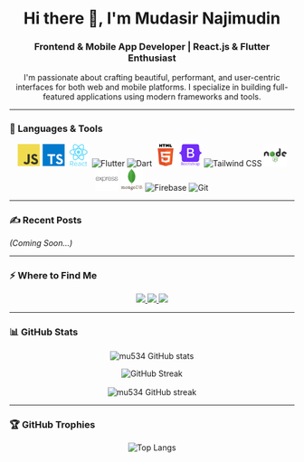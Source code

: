 <h1 align="center">Hi there 👋, I'm Mudasir Najimudin</h1>
<h3 align="center">Frontend & Mobile App Developer | React.js & Flutter Enthusiast</h3>

<p align="center">
  I'm passionate about crafting beautiful, performant, and user-centric interfaces for both web and mobile platforms. I specialize in building full-featured applications using modern frameworks and tools.
</p>

---

### 🚀 Languages & Tools

<p align="center">
  <img src="https://raw.githubusercontent.com/devicons/devicon/master/icons/javascript/javascript-original.svg" alt="JavaScript" width="40" />
  <img src="https://raw.githubusercontent.com/devicons/devicon/master/icons/typescript/typescript-original.svg" alt="TypeScript" width="40" />
  <img src="https://raw.githubusercontent.com/devicons/devicon/master/icons/react/react-original-wordmark.svg" alt="React" width="40" />
  <img src="https://www.vectorlogo.zone/logos/flutterio/flutterio-icon.svg" alt="Flutter" width="40" />
  <img src="https://www.vectorlogo.zone/logos/dartlang/dartlang-icon.svg" alt="Dart" width="40" />
  <img src="https://raw.githubusercontent.com/devicons/devicon/master/icons/html5/html5-original-wordmark.svg" alt="HTML5" width="40" />
  <img src="https://raw.githubusercontent.com/devicons/devicon/master/icons/bootstrap/bootstrap-plain-wordmark.svg" alt="Bootstrap" width="40" />
  <img src="https://www.vectorlogo.zone/logos/tailwindcss/tailwindcss-icon.svg" alt="Tailwind CSS" width="40" />
  <img src="https://raw.githubusercontent.com/devicons/devicon/master/icons/nodejs/nodejs-original-wordmark.svg" alt="Node.js" width="40" />
  <img src="https://raw.githubusercontent.com/devicons/devicon/master/icons/express/express-original-wordmark.svg" alt="Express" width="40" />
  <img src="https://raw.githubusercontent.com/devicons/devicon/master/icons/mongodb/mongodb-original-wordmark.svg" alt="MongoDB" width="40" />
  <img src="https://www.vectorlogo.zone/logos/firebase/firebase-icon.svg" alt="Firebase" width="40" />
  <img src="https://www.vectorlogo.zone/logos/git-scm/git-scm-icon.svg" alt="Git" width="40" />
</p>

---

### ✍️ Recent Posts

*(Coming Soon...)*

---

### ⚡ Where to Find Me

<p align="center">
  <a href="https://www.linkedin.com/in/mudasir-najimudin-127064328" target="_blank">
    <img src="https://img.shields.io/badge/LinkedIn-0077B5?style=for-the-badge&logo=linkedin&logoColor=white" />
  </a>
  <a href="https://www.facebook.com/mudassir.najmuddiin" target="_blank">
    <img src="https://img.shields.io/badge/Facebook-1877F2?style=for-the-badge&logo=facebook&logoColor=white" />
  </a>
  <a href="https://www.instagram.com/n_mudasir_n" target="_blank">
    <img src="https://img.shields.io/badge/Instagram-E4405F?style=for-the-badge&logo=instagram&logoColor=white" />
  </a>
</p>

---

### 📊 GitHub Stats

<p align="center">
  <img align="center" src="https://github-readme-stats.vercel.app/api?username=mu534&show_icons=true&locale=en" alt="mu534 GitHub stats" />
</p>
<p align="center">
  <img src="https://github-readme-streak-stats.herokuapp.com/?user=MudasirNajimudin&theme=tokyonight" alt="GitHub Streak" />
</p>
<p align="center">
  <img align="center" src="https://github-readme-streak-stats.herokuapp.com/?user=mu534" alt="mu534 GitHub streak" />
</p>

---

### 🏆 GitHub Trophies

<p align="center">
  <img src="https://github-readme-stats.vercel.app/api/top-langs?username=mu534&show_icons=true&locale=en&layout=compact" alt="Top Langs" />
  
</p>

